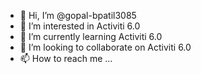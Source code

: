 - 👋 Hi, I’m @gopal-bpatil3085
- 👀 I’m interested in Activiti 6.0
- 🌱 I’m currently learning Activiti 6.0
- 💞️ I’m looking to collaborate on Activiti 6.0
- 📫 How to reach me ...

<!---
gopal-bpatil3085/gopal-bpatil3085 is a ✨ special ✨ repository because its `README.md` (this file) appears on your GitHub profile.
You can click the Preview link to take a look at your changes.
--->
